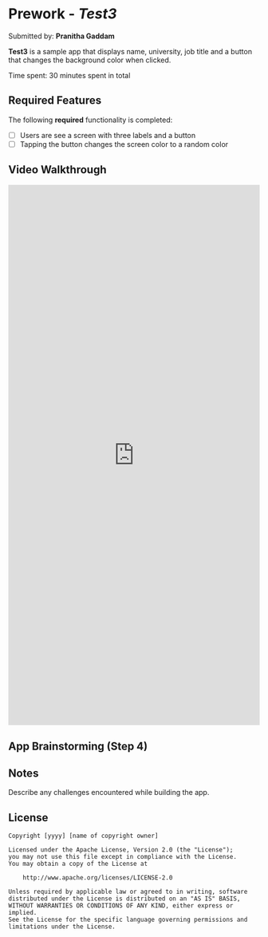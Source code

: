 # Prework - *Test3*

Submitted by: **Pranitha Gaddam**

**Test3** is a sample app that displays name, university, job title and a button that changes the background color when clicked.

Time spent: 30 minutes spent in total

## Required Features

The following **required** functionality is completed:

- [ ] Users are see a screen with three labels and a button
- [ ] Tapping the button changes the screen color to a random color
 
## Video Walkthrough

<div style="position: relative; padding-bottom: 214.9700598802395%; height: 0;"><iframe src="https://www.loom.com/embed/a87daceaa9704da688983f7524672d80?sid=b52c99b6-3655-48f7-b8c1-9d401db008b3" frameborder="0" webkitallowfullscreen mozallowfullscreen allowfullscreen style="position: absolute; top: 0; left: 0; width: 100%; height: 100%;"></iframe></div>

## App Brainstorming (Step 4)

## Notes

Describe any challenges encountered while building the app.

## License

    Copyright [yyyy] [name of copyright owner]

    Licensed under the Apache License, Version 2.0 (the "License");
    you may not use this file except in compliance with the License.
    You may obtain a copy of the License at

        http://www.apache.org/licenses/LICENSE-2.0

    Unless required by applicable law or agreed to in writing, software
    distributed under the License is distributed on an "AS IS" BASIS,
    WITHOUT WARRANTIES OR CONDITIONS OF ANY KIND, either express or implied.
    See the License for the specific language governing permissions and
    limitations under the License.
